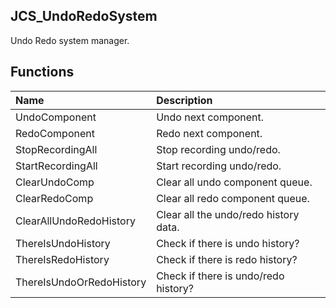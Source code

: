 ## JCS_UndoRedoSystem

Undo Redo system manager.

## Functions

| Name                     | Description                           |
|:-------------------------|:--------------------------------------|
| UndoComponent            | Undo next component.                  |
| RedoComponent            | Redo next component.                  |
| StopRecordingAll         | Stop recording undo/redo.             |
| StartRecordingAll        | Start recording undo/redo.            |
| ClearUndoComp            | Clear all undo component queue.       |
| ClearRedoComp            | Clear all redo component queue.       |
| ClearAllUndoRedoHistory  | Clear all the undo/redo history data. |
| ThereIsUndoHistory       | Check if there is undo history?       |
| ThereIsRedoHistory       | Check if there is redo history?       |
| ThereIsUndoOrRedoHistory | Check if there is undo/redo history?  |
